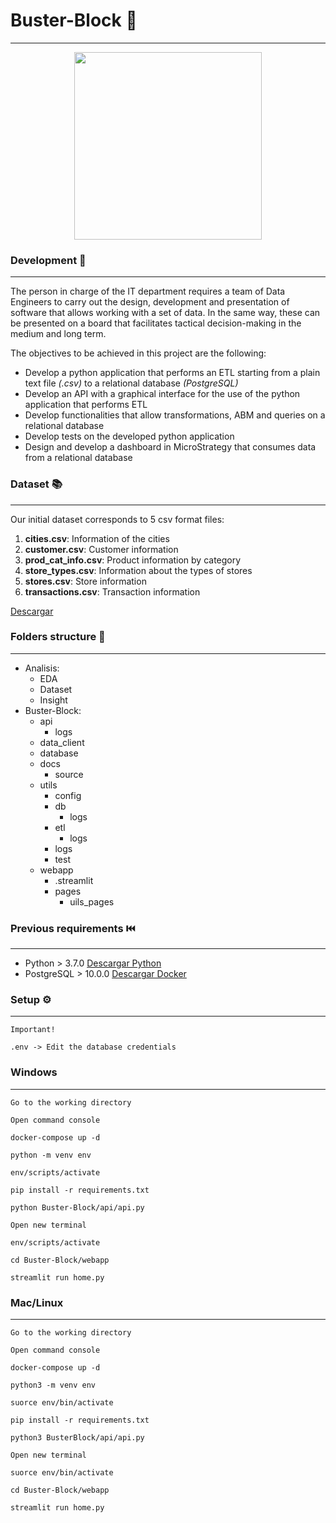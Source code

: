 # Buster-Block 🛒
----

<div align="center" width="30">

<img src="https://i.pinimg.com/originals/bc/22/8a/bc228a0c9fa6eddd97557149f5453247.jpg " width='300'/>

</div>

### Development 🧐
----

The person in charge of the IT department requires a team of Data Engineers to carry out the design, development and presentation of software that allows working with a set of data. In the same way, these can be presented on a board that facilitates tactical decision-making in the medium and long term.

The objectives to be achieved in this project are the following:
- Develop a python application that performs an ETL starting from
a plain text file *(.csv)* to a relational database *(PostgreSQL)*
- Develop an API with a graphical interface for the use of the python application that performs ETL
- Develop functionalities that allow transformations, ABM and queries on a relational database
- Develop tests on the developed python application
- Design and develop a dashboard in MicroStrategy that consumes data from a relational database

### Dataset 📚
----
Our initial dataset corresponds to 5 csv format files:
1. **cities.csv**: Information of the cities
2. **customer.csv**: Customer information
3. **prod_cat_info.csv**: Product information by category
4. **store_types.csv**: Information about the types of stores
5. **stores.csv**: Store information
6. **transactions.csv**: Transaction information

[Descargar](https://drive.google.com/drive/folders/1Du778xOcXmX5q-TZbXokoEkQBt4ONyF6?usp=share_link "Dataset")

### Folders structure 📂
----
- Analisis: 
    - EDA
    - Dataset
    - Insight
- Buster-Block:
    - api
        - logs
    - data_client
    - database
    - docs
        - source
    - utils
        - config
        - db
            - logs
        - etl
            - logs
        - logs
        - test
    - webapp
        - .streamlit
        - pages
            - uils_pages

### Previous requirements ⏮️
----
- Python > 3.7.0
[Descargar Python](https://www.python.org/downloads/ "Python")
- PostgreSQL > 10.0.0 
[Descargar Docker](https://www.docker.com/products/docker-desktop/ "Docker")


### Setup ⚙️
----
```
Important!

.env -> Edit the database credentials
```
### Windows
----
```
Go to the working directory
```
```
Open command console
```
```
docker-compose up -d
```
```
python -m venv env
```
```
env/scripts/activate
```
```
pip install -r requirements.txt
```
```
python Buster-Block/api/api.py
```
```
Open new terminal
```
```
env/scripts/activate
```
```
cd Buster-Block/webapp
```
```
streamlit run home.py
```
### Mac/Linux
----
```
Go to the working directory
```
```
Open command console
```
```
docker-compose up -d
```
```
python3 -m venv env
```
```
suorce env/bin/activate
```
```
pip install -r requirements.txt
```
```
python3 BusterBlock/api/api.py
```
```
Open new terminal
```
```
suorce env/bin/activate
```
```
cd Buster-Block/webapp
```
```
streamlit run home.py
```